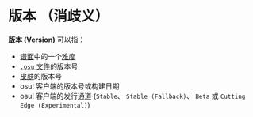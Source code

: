 # 版本 （消歧义）

**版本 (Version)** 可以指：

- [谱面](/wiki/Beatmap)中的一个[难度](/wiki/Beatmap/Difficulty)
- [`.osu` 文件](/wiki/Client/File_formats/Osu_(file_format))的版本号
- [皮肤](/wiki/Skinning)的版本号
- osu! 客户端的版本号或构建日期
- osu! 客户端的发行通道 (`Stable`、 `Stable (Fallback)`、 `Beta` 或 `Cutting Edge (Experimental)`)
